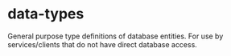 # data-types
General purpose type definitions of database entities. For use by services/clients that do not have direct database access.
